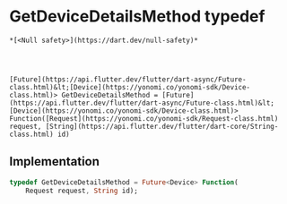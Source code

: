 


# GetDeviceDetailsMethod typedef






    *[<Null safety>](https://dart.dev/null-safety)*




    [Future](https://api.flutter.dev/flutter/dart-async/Future-class.html)&lt;[Device](https://yonomi.co/yonomi-sdk/Device-class.html)> GetDeviceDetailsMethod = [Future](https://api.flutter.dev/flutter/dart-async/Future-class.html)&lt;[Device](https://yonomi.co/yonomi-sdk/Device-class.html)> Function([Request](https://yonomi.co/yonomi-sdk/Request-class.html) request, [String](https://api.flutter.dev/flutter/dart-core/String-class.html) id)






## Implementation

```dart
typedef GetDeviceDetailsMethod = Future<Device> Function(
    Request request, String id);
```






